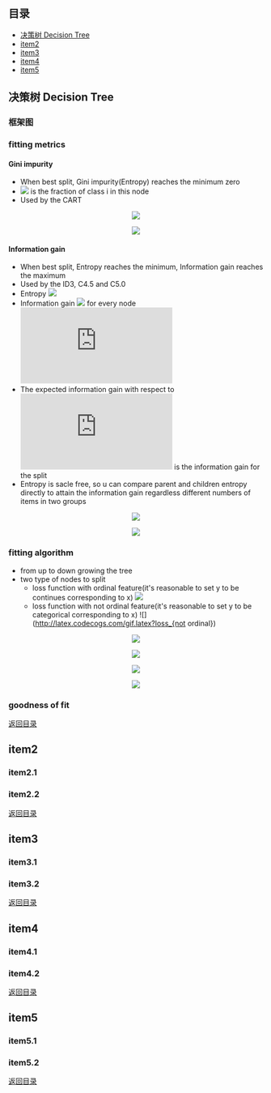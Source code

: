 ## <span id="jump0">目录<span>
  
  * [决策树 Decision Tree](#jump1)
  * [item2](#jump2)
  * [item3](#jump3)
  * [item4](#jump4)
  * [item5](#jump5)

## <span id="jump1">决策树 Decision Tree<span>

  ### 框架图
 
  ### fitting metrics
  
  #### Gini impurity
  
  * When best split, Gini impurity(Entropy) reaches the minimum zero
  * ![](http://latex.codecogs.com/gif.latex?p_{i}) is the fraction of class i in this node
  * Used by the CART

<p align="center">
  <img src="http://latex.codecogs.com/gif.latex?I_{G}\left(p\right)=\sum_{i=1}^{J}\left(p_{i}\sum_{k\neq{i}}^{}p_{k}\right)">
<p>
    
<p align="center">
  <img src="http://latex.codecogs.com/gif.latex?\sum_{k\neq{j}}^{}p_{k}=1-p_{i}">
<p>
  
  #### Information gain
  
  * When best split, Entropy reaches the minimum, Information gain reaches the maximum
  * Used by the ID3, C4.5 and C5.0
  * Entropy ![](http://latex.codecogs.com/gif.latex?H\left(T\right))
  * Information gain ![](http://latex.codecogs.com/gif.latex?IG\left(T,a\right)) for every node ![](http://latex.codecogs.com/gif.latex?a)
  * The expected information gain with respect to ![](http://latex.codecogs.com/gif.latex?a) is the information gain for the split
  * Entropy is sacle free, so u can compare parent and children entropy directly to attain the information gain regardless different numbers of items in two groups

<p align="center">
  <img src="http://latex.codecogs.com/gif.latex?H\left(T\right)=I_{E}\left(p_{1},p_{2},...p_{J}\right)=-\sum_{i=1}^{J}p_{i}log_{2}p_{i}">
<p>
  
<p align="center">
  <img src="http://latex.codecogs.com/gif.latex?IG\left(T,a\right)=H\left(T\right)-H\left(T|a\right)">
<p>
  
  ### fitting algorithm
  
  * from up to down growing the tree
  * two type of nodes to split
    * loss function with ordinal feature(it's reasonable to set y to be continues corresponding to x) ![](http://latex.codecogs.com/gif.latex?loss_{ordinal})
    * loss function with not ordinal feature(it's reasonable to set y to be categorical corresponding to x) ![](http://latex.codecogs.com/gif.latex?loss_{not ordinal})
  
<p align="center">
  <img src=http://latex.codecogs.com/gif.latex?loss_{ordinal}=\frac{1}{m}\sum_{i=1}^{m}\left(f_{T}\left(x^{\left(i\right)}\right)-y_{i}\right)^{2}>
<p>  
  
<p align="center">
  <img src=http://latex.codecogs.com/gif.latex?f_{T}\left(x^{\left(i\right)}\in{R_{l}}\right)=:\hat{c}_{l}>
<p> 
  
<p align="center">
  <img src=http://latex.codecogs.com/gif.latex?loss_{notOrdinal}=min_{j,s}\left(min_{c_1}\sum_{x^{\left(i\right)}\in{R_{1}\left(j,s\right)}}^{}\left(y_{i}-c_{1}\right)^{2}+min_{c_2}\sum_{x^{\left(i\right)}\in{R_{2}\left(j,s\right)}}^{}\left(y_{i}-c_{2}\right)^{2}\right)>
<p> 
  
<p align="center">
  <img src=http://latex.codecogs.com/gif.latex?\hat{c}_{k}=mean\left(y_{i}|x^{\left(i\right)}\in{R_{k}\left(j,s\right)}\right)_{k=1,2}>
<p> 
  
  ### goodness of fit
  
  
[返回目录](#jump0)


## <span id="jump2">item2<span>
  
  ### item2.1
 
  ### item2.2
  
 
[返回目录](#jump0)

## <span id="jump3">item3<span>
  
  ### item3.1
 
  ### item3.2

[返回目录](#jump0)

## <span id="jump4">item4<span>
  
  ### item4.1
 
  ### item4.2

[返回目录](#jump0)


## <span id="jump5">item5<span>
  
  ### item5.1
 
  ### item5.2
  
[返回目录](#jump0)

